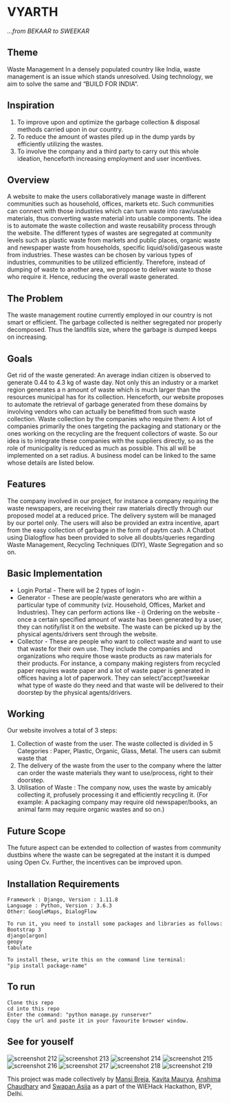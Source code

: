 # VYARTH
*...from BEKAAR to SWEEKAR*

## Theme
Waste Management
In a densely populated country like India, waste management is an issue which stands unresolved.
Using technology, we aim to solve the same and “BUILD FOR INDIA”.

## Inspiration
1) To improve upon and optimize the garbage collection & disposal methods carried upon in our country.
2) To reduce the amount of wastes piled up in the dump yards by efficiently utilizing the wastes.
3) To involve the company and a third party to carry out this whole ideation, henceforth increasing employment and user incentives.

## Overview
A website to make the users collaboratively manage waste in different communities such as household, offices, markets etc.
Such communities can connect with those industries which can turn waste into raw/usable materials, thus converting waste material into 
usable components. The idea is to automate the waste collection and waste reusability process through the website. The different types of wastes are segregated at community levels such as plastic waste from markets and public places, organic waste and newspaper waste from households, specific liquid/solid/gaseous waste from industries. These wastes can be chosen by various types of industries, communities to be utilized efficiently.
Therefore, instead of dumping of waste to another area, we propose to deliver waste to those who require it. Hence, reducing the overall 
waste generated. 

## The Problem
The waste management routine currently employed in our country is not smart or efficient. 
The garbage collected is neither segregated nor properly decomposed. 
Thus the landfills size, where the garbage is dumped keeps on increasing.

## Goals
Get rid of the waste generated: An average indian citizen is observed to generate 0.44 to 4.3 kg of waste day.
Not only this an industry or a market region generates a n amount of waste which is much larger than the resources municipal has for its
collection.
Henceforth, our website proposes to automate the retrieval of garbage generated from these domains by involving vendors who can actually
be benefitted from such waste collection.
Waste collection by the companies who require them: A lot of companies primarily the ones targeting the packaging and stationary or the
ones working on the recycling are the frequent collectors of waste. So our idea is to integrate these companies with the suppliers 
directly, so as the role of municipality is reduced as much as possible. This all will be implemented on a set  radius. A business model can be linked to the same whose details are listed below.

## Features
The company involved in our project, for instance a company requiring the waste newspapers, are receiving their raw materials directly
through our proposed model at a reduced price.
The delivery system will be managed by our portel only.
The users will also be provided an extra incentive, apart from the easy collection of garbage in the form of paytm cash.
A Chatbot using Dialogflow has been provided to solve all doubts/queries regarding Waste Management, Recycling Techniques (DIY), Waste Segregation and so on. 

## Basic Implementation
* Login Portal - There will be 2 types of login - 
* Generator - These are people/waste generators who are within a particular type of community (viz. Household, Offices, Market and 
Industries). They can perform actions like - i) Ordering on the website - once a certain specified amount of waste has been generated by
a user, they can notify/list it on the website. The waste can be picked up by the physical agents/drivers sent through the website.
* Collector - These are people who want to collect waste and want to use that waste for their own use. They include the companies and
organizations who require those waste products as raw materials for their products. For instance, a company making registers from 
recycled paper requires waste paper and a lot of waste paper is generated in offices having a lot of paperwork. 
They can select/’accept’/sweekar what type of waste do they need and that waste will be delivered to their doorstep by the physical 
agents/drivers. 

## Working
Our website involves a total of 3 steps:
1. Collection of waste from the user. The waste collected is divided in 5 Categories : Paper, Plastic, Organic, Glass, Metal. The users can submit waste that 
2. The delivery of the waste from the user to the company where the latter can order the waste materials they want to use/process, right to their doorstep.
3. Utilisation of Waste : The company now, uses the waste by amicably collecting it, profusely processing it and efficiently recycling it.
(For example: A packaging company may require old newspaper/books, an animal farm may require organic wastes and so on.)

## Future Scope
The future aspect can be extended to collection of wastes from community dustbins where the waste can be segregated at the instant it 
is dumped using Open Cv.
Further, the incentives can be improved upon.

## Installation Requirements

```
Framework : Django, Version : 1.11.8
Language : Python, Version : 3.6.3
Other: GoogleMaps, DialogFlow

To run it, you need to install some packages and libraries as follows:
Bootstrap 3
django[argon]
geopy
tabulate

To install these, write this on the command line terminal:
"pip install package-name"
```

## To run

```
Clone this repo
cd into this repo
Enter the command: "python manage.py runserver"
Copy the url and paste it in your favourite browser window.
```

## See for youself

![screenshot 212](https://user-images.githubusercontent.com/31369977/46570100-96ec5b00-c97c-11e8-8a6b-0054f634dde8.png)
![screenshot 213](https://user-images.githubusercontent.com/31369977/46570099-96ec5b00-c97c-11e8-9b4c-dcb7ae4ea141.png)
![screenshot 214](https://user-images.githubusercontent.com/31369977/46570098-96ec5b00-c97c-11e8-9455-922e9bf736fa.png)
![screenshot 215](https://user-images.githubusercontent.com/31369977/46570097-96ec5b00-c97c-11e8-95e8-8c07cc09c6dc.png)
![screenshot 216](https://user-images.githubusercontent.com/31369977/46570096-9653c480-c97c-11e8-8aed-8c30abcea6c4.png)
![screenshot 217](https://user-images.githubusercontent.com/31369977/46570095-9653c480-c97c-11e8-9ebc-f59921ed0835.png)
![screenshot 218](https://user-images.githubusercontent.com/31369977/46570094-9653c480-c97c-11e8-9493-4485225321ff.png)
![screenshot 219](https://user-images.githubusercontent.com/31369977/46570093-95bb2e00-c97c-11e8-9c45-7aae938296af.png)


This project was made collectively by [Mansi Breja](https://github.com/MansiBreja), [Kavita Maurya](https://github.com/Kavita309),  [Anshima Chaudhary](https://github.com/anshima1) and [Swapan Asija](https://github.com/Swapanasija) as a part of the WIEHack Hackathon, BVP, Delhi.
